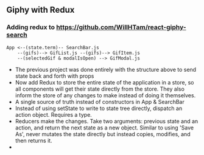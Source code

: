 ## Giphy with Redux
### Adding redux to https://github.com/WillHTam/react-giphy-search

```
App <--(state.term)-- SearchBar.js
    --(gifs)--> GifList.js --(gifs)--> GifItem.js
    --(selectedGif & modalIsOpen) --> GifModal.js
```

- The previous project was done entirely with the structure above to send state back and forth with props
- Now add Redux to store the entire state of the application in a store, so all components will get their state directly from the store. They also inform the store of any changes to make instead of doing it themselves.
- A single source of truth instead of constructors in App & SearchBar
- Instead of using setState to write to state tree directly, dispatch an action
object. Requires a type.
- Reducers make the changes. Take two arguments: previous state and an action,
and return the next state as a new object. Similar to using 'Save As', never
mutates the state directly but instead copies, modifies, and then returns it.
-
